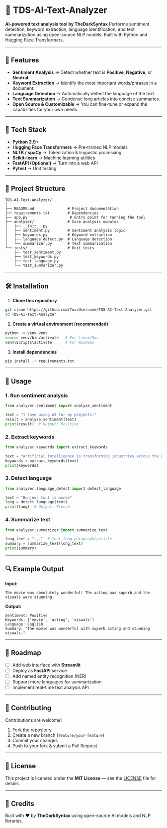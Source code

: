 # 📄 TDS-AI-Text-Analyzer

**AI-powered text analysis tool by TheDarkSyntax**
Performs sentiment detection, keyword extraction, language identification, and text summarization using open-source NLP models. Built with Python and Hugging Face Transformers.

---

## 📌 Features

- **Sentiment Analysis** → Detect whether text is **Positive**, **Negative**, or **Neutral**.
- **Keyword Extraction** → Identify the most important words/phrases in a document.
- **Language Detection** → Automatically detect the language of the text.
- **Text Summarization** → Condense long articles into concise summaries.
- **Open Source & Customizable** → You can fine-tune or expand the capabilities for your own needs.

---

## 🚀 Tech Stack

- **Python 3.9+**
- **Hugging Face Transformers** → Pre-trained NLP models
- **NLTK / spaCy** → Tokenization & linguistic processing
- **Scikit-learn** → Machine learning utilities
- **FastAPI (Optional)** → Turn into a web API
- **Pytest** → Unit testing

---

## 📂 Project Structure

```
TDS-AI-Text-Analyzer/
│
├── README.md               # Project documentation
├── requirements.txt        # Dependencies
├── app.py                   # Entry point for running the tool
├── analyzer/               # Core analysis modules
│   ├── __init__.py
│   ├── sentiment.py        # Sentiment analysis logic
│   ├── keywords.py         # Keyword extraction
│   ├── language_detect.py  # Language detection
│   └── summarizer.py       # Text summarization
└── tests/                  # Unit tests
    ├── test_sentiment.py
    ├── test_keywords.py
    ├── test_language.py
    └── test_summarizer.py
```

---

## 🛠 Installation

1. **Clone this repository**

```bash
git clone https://github.com/YourUsername/TDS-AI-Text-Analyzer.git
cd TDS-AI-Text-Analyzer
```

2. **Create a virtual environment (recommended)**

```bash
python -m venv venv
source venv/bin/activate   # For Linux/Mac
venv\Scripts\activate      # For Windows
```

3. **Install dependencies**

```bash
pip install -r requirements.txt
```

---

## 📖 Usage

### 1. Run sentiment analysis

```python
from analyzer.sentiment import analyze_sentiment

text = "I love using AI for my projects!"
result = analyze_sentiment(text)
print(result)  # Output: Positive
```

### 2. Extract keywords

```python
from analyzer.keywords import extract_keywords

text = "Artificial Intelligence is transforming industries across the globe."
keywords = extract_keywords(text)
print(keywords)
```

### 3. Detect language

```python
from analyzer.language_detect import detect_language

text = "Bonjour tout le monde"
lang = detect_language(text)
print(lang)  # Output: French
```

### 4. Summarize text

```python
from analyzer.summarizer import summarize_text

long_text = "..."  # Your long paragraph/article
summary = summarize_text(long_text)
print(summary)
```

---

## 🔍 Example Output

**Input:**

```
The movie was absolutely wonderful! The acting was superb and the visuals were stunning.
```

**Output:**

```
Sentiment: Positive
Keywords: ['movie', 'acting', 'visuals']
Language: English
Summary: "The movie was wonderful with superb acting and stunning visuals."
```

---

## 📅 Roadmap

- [ ] Add web interface with **Streamlit**
- [ ] Deploy as **FastAPI** service
- [ ] Add named entity recognition (NER)
- [ ] Support more languages for summarization
- [ ] Implement real-time text analysis API

---

## 🤝 Contributing

Contributions are welcome!

1. Fork the repository
2. Create a new branch (`feature/your-feature`)
3. Commit your changes
4. Push to your fork & submit a Pull Request

---

## 📜 License

This project is licensed under the **MIT License** — see the [LICENSE](LICENSE) file for details.

---

## 🌟 Credits

Built with ❤️ by **TheDarkSyntax** using open-source AI models and NLP libraries.
